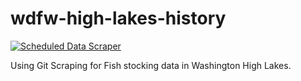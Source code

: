 # wdfw-high-lakes-history

[![Scheduled Data Scraper](https://github.com/nashicorp/wdfw-high-lakes-history/actions/workflows/scrape.yml/badge.svg)](https://github.com/nashicorp/wdfw-high-lakes-history/actions/workflows/scrape.yml)

Using Git Scraping for Fish stocking data in Washington High Lakes.
